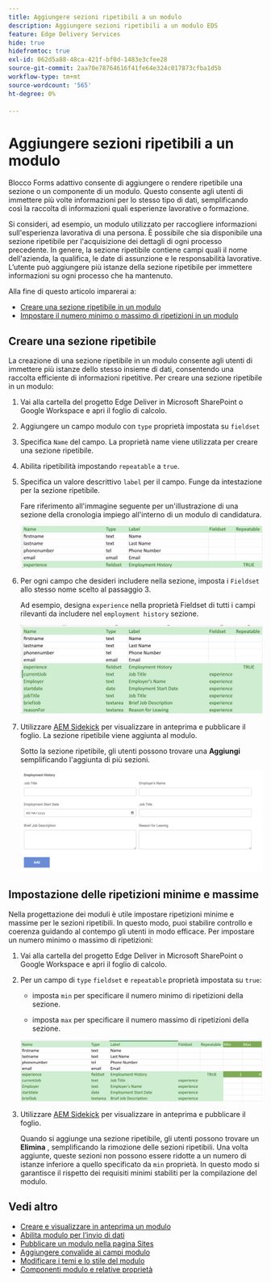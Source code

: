 ```yaml
---
title: Aggiungere sezioni ripetibili a un modulo
description: Aggiungere sezioni ripetibili a un modulo EDS
feature: Edge Delivery Services
hide: true
hidefromtoc: true
exl-id: 062d5a88-48ca-421f-bf0d-1483e3cfee28
source-git-commit: 2aa70e78764616f41fe64e324c017873cfba1d5b
workflow-type: tm+mt
source-wordcount: '565'
ht-degree: 0%

---
```


# Aggiungere sezioni ripetibili a un modulo

Blocco Forms adattivo consente di aggiungere o rendere ripetibile una sezione o un componente di un modulo. Questo consente agli utenti di immettere più volte informazioni per lo stesso tipo di dati, semplificando così la raccolta di informazioni quali esperienze lavorative o formazione.

Si consideri, ad esempio, un modulo utilizzato per raccogliere informazioni sull&#39;esperienza lavorativa di una persona. È possibile che sia disponibile una sezione ripetibile per l&#39;acquisizione dei dettagli di ogni processo precedente. In genere, la sezione ripetibile contiene campi quali il nome dell&#39;azienda, la qualifica, le date di assunzione e le responsabilità lavorative. L’utente può aggiungere più istanze della sezione ripetibile per immettere informazioni su ogni processo che ha mantenuto.



Alla fine di questo articolo imparerai a:

* [Creare una sezione ripetibile in un modulo](#add-repeatable-sections-to-a-form)
* [Impostare il numero minimo o massimo di ripetizioni in un modulo](#set-minimum-or-maximum-number-of-repetitions-for-a-repeatable-section)

## Creare una sezione ripetibile

La creazione di una sezione ripetibile in un modulo consente agli utenti di immettere più istanze dello stesso insieme di dati, consentendo una raccolta efficiente di informazioni ripetitive. Per creare una sezione ripetibile in un modulo:

1. Vai alla cartella del progetto Edge Deliver in Microsoft SharePoint o Google Workspace e apri il foglio di calcolo.

1. Aggiungere un campo modulo con `type` proprietà impostata su `fieldset`
1. Specifica `Name` del campo. La proprietà name viene utilizzata per creare una sezione ripetibile.
1. Abilita ripetibilità impostando `repeatable` a `true`.
1. Specifica un valore descrittivo `label` per il campo. Funge da intestazione per la sezione ripetibile.

   Fare riferimento all&#39;immagine seguente per un&#39;illustrazione di una sezione della cronologia impiego all&#39;interno di un modulo di candidatura.

   ![](/help/edge/assets/repeatable-section-example-job-application-form.png)

1. Per ogni campo che desideri includere nella sezione, imposta i `Fieldset` allo stesso nome scelto al passaggio 3.

   Ad esempio, designa `experience` nella proprietà Fieldset di tutti i campi rilevanti da includere nel `employment history` sezione.

   ![esempio di campo sezione ripetibile e relative proprietà](/help/edge/assets/repeatable-section--mention-fieldset-name-example-job-application-form.png)

1. Utilizzare [AEM Sidekick](https://www.aem.live/developer/tutorial#preview-and-publish-your-content) per visualizzare in anteprima e pubblicare il foglio. La sezione ripetibile viene aggiunta al modulo.

   Sotto la sezione ripetibile, gli utenti possono trovare una **Aggiungi** semplificando l&#39;aggiunta di più sezioni.

   ![sezione ripetibile, pulsante Aggiungi, per aggiungere più sezioni ](/help/edge/assets/repeatable-section-example.png)


## Impostazione delle ripetizioni minime e massime

Nella progettazione dei moduli è utile impostare ripetizioni minime e massime per le sezioni ripetibili. In questo modo, puoi stabilire controllo e coerenza guidando al contempo gli utenti in modo efficace. Per impostare un numero minimo o massimo di ripetizioni:

1. Vai alla cartella del progetto Edge Deliver in Microsoft SharePoint o Google Workspace e apri il foglio di calcolo.

1. Per un campo di `type` `fieldset` e `repeatable` proprietà impostata su `true`:

   * imposta `min` per specificare il numero minimo di ripetizioni della sezione.

   * imposta `max` per specificare il numero massimo di ripetizioni della sezione.

   ![Impostare le proprietà min e max per specificare il numero di ripetizioni della sezione](/help/edge/assets/repeatable-section-set-min-max.png)

1. Utilizzare [AEM Sidekick](https://www.aem.live/developer/tutorial#preview-and-publish-your-content) per visualizzare in anteprima e pubblicare il foglio.

   Quando si aggiunge una sezione ripetibile, gli utenti possono trovare un **Elimina** , semplificando la rimozione delle sezioni ripetibili. Una volta aggiunte, queste sezioni non possono essere ridotte a un numero di istanze inferiore a quello specificato da `min` proprietà. In questo modo si garantisce il rispetto dei requisiti minimi stabiliti per la compilazione del modulo.

<!--

For example, consider a form used to collect information from users applying for a loan. . You may have a repeatable section for capturing details of each co-applicant. The repeatable section would typically contain fields such as co-co-applicant

The form allows users to provide personal information, including details of the co-applicants. Users can enter details for co-applicants, with this section being repeatable.

![Repeatable sections in forms](/help/forms/assets/eds-repeatable.png)

## Prerequisites

The [Adaptive Forms Block is enabled](/help/edge/docs/forms/create-forms.md) for your Edge Delivery Services project. 

## Add a repeatable section to a form 

Let's take an example of a loan application form. The form enables users to submit personal information. You can include co-applicant details using repeatable sections, with the option to add a minimum and maximum of three co-applicant sections.

"_You can use a Microsoft Excel file on your SharePoint Site or Google Sheet file on Google Drive to develop a form. Examples in this document are based on a [Microsoft Excel file on your SharePoint Site](https://www.aem.live/docs/setup-customer-sharepoint)._" 


To add repeatable sections in Edge Delivery:

1. [Author a form using Microsoft Excel](#author-form)
2. [Preview and publish the form](#preview-form)

### Author a form using Microsoft Excel {#author-form}

1. Go to your Edge Deliver project folder on Microsoft SharePoint or Google Workspace and open your spreadsheet. For example, open an a spreadsheet named `loan-application.xlsx`.

1. Add a new columns labeled `Repeatable` to the sheet contaning your form fields. By default, the `shared-default` sheet contains the form fields.  

1. Add new columns labeled as `Repeatable`, `Min`, and `Max` in your Microsoft Excel file.
1. Specify the value for the `Repeatable` column as `True` for the fieldset that you want to make repeatable.
1. Specify the values for the `Min` and `Max` columns. The `Min` value represents the minimum number of occurrences for which the panel repeats, while the `Max` value represents the maximum number of occurrences for which the panel repeats.
1. Save your Microsoft Excel file.
     
>[!NOTE]
>
> Here is the [Loan application](/help/forms/assets/loan-application.xlsx) excel sheet for your reference. 

### Preview/Publish the form using your Edge Delivery Service

1. Open or create new document file in a Microsft SharePoint Site to embed the Excel sheet  in it using a `Form Block`. For example, open the `index` file and add a `Form Block`.
2. Open the command prompt, navigate to your AEM Edge Delivery project directory on your local machine, and execute the command as `aem up`.

The form is accessible at `https://localhost:3000`, where clicking the `Add` button adds new repeatable section for entering co-applicant details. You can also delete the the repeatable section by clicking the `Delete` button. 

>[!NOTE]
>
> If you encounter a "Page Not Found" error while accessing your form at localhost, add the directory name of the Microsoft SharePoint Site in front of the URL where your form is located. For example, `http://localhost:3000/<dir-name>/`

-->


## Vedi altro

* [Creare e visualizzare in anteprima un modulo](/help/edge/docs/forms/create-forms.md)
* [Abilita modulo per l’invio di dati](/help/edge/docs/forms/submit-forms.md)
* [Pubblicare un modulo nella pagina Sites](/help/edge/docs/forms/publish-forms.md)
* [Aggiungere convalide ai campi modulo](/help/edge/docs/forms/validate-forms.md)
* [Modificare i temi e lo stile del modulo](/help/edge/docs/forms/style-theme-forms.md)
* [Componenti modulo e relative proprietà](/help/edge/docs/forms/form-components.md)
